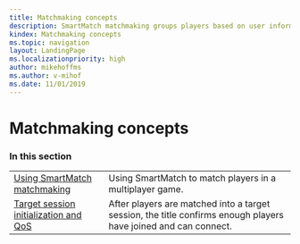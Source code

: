 ```yaml
---
title: Matchmaking concepts
description: SmartMatch matchmaking groups players based on user information and the matchmaking request for the users who want to play together.
kindex: Matchmaking concepts
ms.topic: navigation
layout: LandingPage
ms.localizationpriority: high
author: mikehoffms
ms.author: v-mihof
ms.date: 11/01/2019
---
```


# Matchmaking concepts


### In this section

|     |     |
| --- | --- |
| [Using SmartMatch matchmaking](live-matchmaking-how-tos.md) | Using SmartMatch to match players in a multiplayer game. |
| [Target session initialization and QoS](live-matchmaking-target-session.md) | After players are matched into a target session, the title confirms enough players have joined and can connect. |
